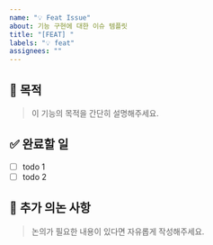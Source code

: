 ```yaml
---
name: "💡 Feat Issue"
about: 기능 구현에 대한 이슈 템플릿
title: "[FEAT] "
labels: "💡 feat"
assignees: ""
---
```


## 🎯 목적

> 이 기능의 목적을 간단히 설명해주세요.

## ✅ 완료할 일

- [ ] todo 1
- [ ] todo 2

## 💬 추가 의논 사항

> 논의가 필요한 내용이 있다면 자유롭게 작성해주세요.
